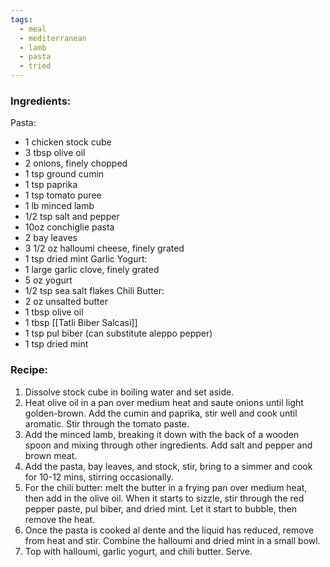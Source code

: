 ```yaml
---
tags:
  - meal
  - mediterranean
  - lamb
  - pasta
  - tried
---
```

### Ingredients:
Pasta:
- 1 chicken stock cube
- 3 tbsp olive oil
- 2 onions, finely chopped
- 1 tsp ground cumin
- 1 tsp paprika
- 1 tsp tomato puree
- 1 lb minced lamb
- 1/2 tsp salt and pepper
- 10oz conchiglie pasta
- 2 bay leaves
- 3 1/2 oz halloumi cheese, finely grated
- 1 tsp dried mint
Garlic Yogurt:
- 1 large garlic clove, finely grated
- 5 oz yogurt
- 1/2 tsp sea salt flakes
Chili Butter: 
- 2 oz unsalted butter
- 1 tbsp olive oil
- 1 tbsp [[Tatli Biber Salcasi]]
- 1 tsp pul biber (can substitute aleppo pepper)
- 1 tsp dried mint

### Recipe:
1. Dissolve stock cube in boiling water and set aside.
2. Heat olive oil in a pan over medium heat and saute onions until light golden-brown. Add the cumin and paprika, stir well and cook until aromatic. Stir through the tomato paste.
3. Add the minced lamb, breaking it down with the back of a wooden spoon and mixing through other ingredients. Add salt and pepper and brown meat.
4. Add the pasta, bay leaves, and stock, stir, bring to a simmer and cook for 10-12 mins, stirring occasionally. 
5. For the chili butter: melt the butter in a frying pan over medium heat, then add in the olive oil. When it starts to sizzle, stir through the red pepper paste, pul biber, and dried mint. Let it start to bubble, then remove the heat. 
6. Once the pasta is cooked al dente and the liquid has reduced, remove from heat and stir. Combine the halloumi and dried mint in a small bowl. 
7. Top with halloumi, garlic yogurt, and chili butter. Serve. 